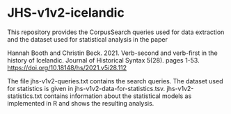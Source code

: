 # JHS-v1v2-icelandic

This repository provides the CorpusSearch queries used for data extraction and the dataset used for statistical analysis in the paper

Hannah Booth and Christin Beck. 2021. Verb-second and verb-first in the history of Icelandic. Journal of Historical Syntax 5(28). pages 1-53. 
https://doi.org/10.18148/hs/2021.v5i28.112

The file jhs-v1v2-queries.txt contains the search queries.
The dataset used for statistics is given in jhs-v1v2-data-for-statistics.tsv.
jhs-v1v2-statistics.txt contains information about the statistical models as implemented in R and shows the resulting analysis.
